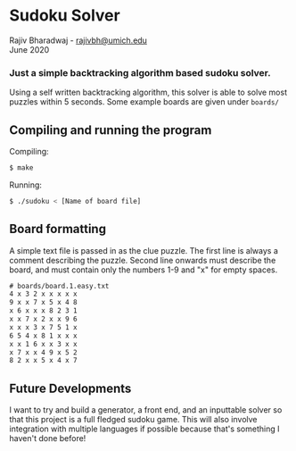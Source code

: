 # Sudoku Solver

Rajiv Bharadwaj - rajivbh@umich.edu  
June 2020

### Just a simple backtracking algorithm based sudoku solver.
Using a self written backtracking algorithm, this solver is able to solve most puzzles within 5 seconds. Some example boards are given under `boards/`

## Compiling and running the program
Compiling:
```bash
$ make
```

Running:
```bash
$ ./sudoku < [Name of board file]
```

## Board formatting
A simple text file is passed in as the clue puzzle. 
The first line is always a comment describing the puzzle.
Second line onwards must describe the board, and must contain only the numbers 1-9 and "x" for empty spaces.

```txt
# boards/board.1.easy.txt
4 x 3 2 x x x x x
9 x x 7 x 5 x 4 8
x 6 x x x 8 2 3 1
x x 7 x 2 x x 9 6
x x x 3 x 7 5 1 x
6 5 4 x 8 1 x x x
x x 1 6 x x 3 x x
x 7 x x 4 9 x 5 2
8 2 x x 5 x 4 x 7
```

## Future Developments
I want to try and build a generator, a front end, and an inputtable solver so that this project is a full fledged sudoku game. This will also involve integration with multiple languages if possible because that's something I haven't done before!


